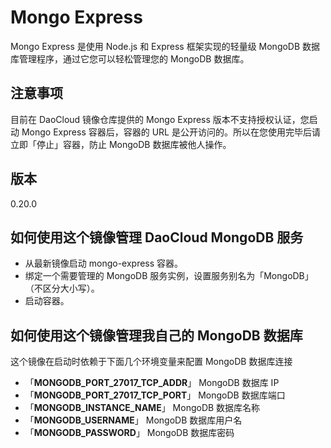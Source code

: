 # Mongo Express

Mongo Express 是使用 Node.js 和 Express 框架实现的轻量级 MongoDB 数据库管理程序，通过它您可以轻松管理您的 MongoDB 数据库。

## 注意事项

目前在 DaoCloud 镜像仓库提供的 Mongo Express 版本不支持授权认证，您启动 Mongo Express 容器后，容器的 URL 是公开访问的。所以在您使用完毕后请立即「停止」容器，防止 MongoDB 数据库被他人操作。

## 版本

0.20.0

## 如何使用这个镜像管理 DaoCloud MongoDB 服务

* 从最新镜像启动 mongo-express 容器。
* 绑定一个需要管理的 MongoDB 服务实例，设置服务别名为「MongoDB」（不区分大小写）。
* 启动容器。

## 如何使用这个镜像管理我自己的 MongoDB 数据库

这个镜像在启动时依赖于下面几个环境变量来配置 MongoDB 数据库连接

* 「**MONGODB_PORT_27017_TCP_ADDR**」  MongoDB 数据库 IP
* 「**MONGODB_PORT_27017_TCP_PORT**」  MongoDB 数据库端口
* 「**MONGODB_INSTANCE_NAME**」  MongoDB 数据库名称
* 「**MONGODB_USERNAME**」  MongoDB 数据库用户名
* 「**MONGODB_PASSWORD**」  MongoDB 数据库密码
